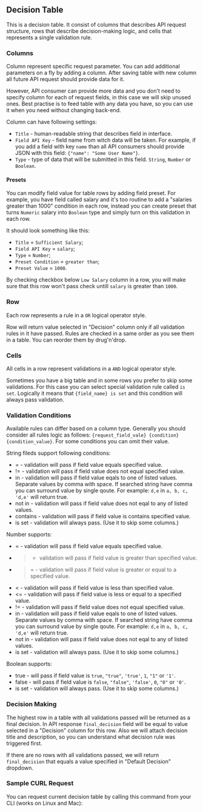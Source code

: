 ## Decision Table

This is a decision table. It consist of columns that describes API request structure, rows that describe decision-making logic, and cells that represents a single validation rule.

### Columns

Column represent specific request parameter. You can add additional parameters on a fly by adding a column. After saving table with new column all future API request should provide data for it. 

However, API consumer can provide more data and you don't need to specify column for each of request fields, in this case we will skip unused ones. Best practise is to feed table with any data you have, so you can use it when you need without changing back-end.

Column can have following settings:

- ```Title``` - human-readable string that describes field in interface.
- ```Field API Key``` - field name from witch data will be taken. For example, if you add a field with key ```name``` than all API consumers should provide JSON with this field: ```{"name": "Some User Name"}```.
- ```Type``` - type of data that will be submitted in this field. ```String```, ```Number``` or ```Boolean```.

#### Presets

You can modify field value for table rows by adding field preset. For example, you have field called salary and it's too routine to add a "salaries greater than 1000" condition in each row, instead you can create preset that turns ```Numeric``` salary into ```Boolean``` type and simply turn on this validation in each row.

It should look something like this:

- ```Title``` = ```Sufficient Salary```;
- ```Field API Key``` = ```salary```;
- ```Type``` = ```Number```;
- ```Preset Condition``` = ```greater than```;
- ```Preset Value``` = ```1000```.

By checking checkbox below ```Low Salary```  column in a row, you will make sure that this row won't pass check untill ```salary``` is greater than ```1000```.

### Row

Each row represents a rule in a ```OR``` logical operator style. 

Row will return value selected in "Decision" column only if all validation rules in it have passed. Rules are checked in a same order as you see them in a table. You can reorder them by drug'n'drop.

### Cells

All cells in a row represent validations in a ```AND``` logical operator style. 

Sometimes you have a big table and in some rows you prefer to skip some validations. For this case you can select special validation rule called ```is set```. Logically it means that ```{field_name} is set``` and this condition will always pass validation. 

### Validation Conditions

Available rules can differ based on a column type. Generally you should consider all rules logic as follows:
```{request_field_vale} {condition} {condition_value}```. For some conditions you can omit their value.

String fileds support following conditions:
- = - validation will pass if field value equals specified value.
- != - validation will pass if field value does not equal specified value.
- in - validation will pass if field value eqals to one of listed values. Separate values by comma with space. If searched string have comma you can surround value by single qoute. For example: ```d,e``` in ```a, b, c, 'd,e'``` will return true.
- not in - validation will pass if field value does not eqal to any of listed values.
- contains - validation will pass if field value is contains specified value. 
- is set - validation will always pass. (Use it to skip some columns.)

Number supports:
- = - validation will pass if field value equals specified value.
- > - validation will pass if field value is greater than specified value.
- >= - validation will pass if field value is greater or equal to a specified value.
- < - validation will pass if field value is less than specified value.
- <= - validation will pass if field value is less or equal to a specified value.
- != - validation will pass if field value does not equal specified value.
- in - validation will pass if field value eqals to one of listed values. Separate values by comma with space. If searched string have comma you can surround value by single qoute. For example: ```d,e``` in ```a, b, c, 'd,e'``` will return true.
- not in - validation will pass if field value does not eqal to any of listed values.
- is set - validation will always pass. (Use it to skip some columns.)

Boolean supports:
- true - will pass if field value is ```true```, ```"true"```, ```'true'```, ```1```, ```"1"``` or ```'1'```.
- false - will pass if field value is ```false```, ```"false"```, ```'false'```, ```0```, ```"0"``` or ```'0'```.
- is set - validation will always pass. (Use it to skip some columns.)

### Decision Making

The highest row in a table with all validations passed will be returned as a final decision. In API response ```final_decision``` field will be equal to value selected in a "Decision" column for this row. Also we will attach decision title and description, so you can understand what decision rule was triggered first.

If there are no rows with all validations passed, we will return ```final_decision``` that equals a value specified in "Default Decision" dropdown.

### Sample CURL Request

You can request current decision table by calling this command from your CLI (works on Linux and Mac):
